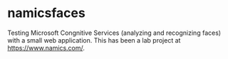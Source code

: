 # namicsfaces

Testing Microsoft Congnitive Services (analyzing and recognizing faces) with a small web application.
This has been a lab project at https://www.namics.com/.
